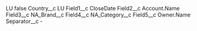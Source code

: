<?xml version="1.0" encoding="UTF-8"?>
<CustomMetadata xmlns="http://soap.sforce.com/2006/04/metadata" xmlns:xsi="http://www.w3.org/2001/XMLSchema-instance" xmlns:xsd="http://www.w3.org/2001/XMLSchema">
    <label>LU</label>
    <protected>false</protected>
    <values>
        <field>Country__c</field>
        <value xsi:type="xsd:string">LU</value>
    </values>
    <values>
        <field>Field1__c</field>
        <value xsi:type="xsd:string">CloseDate</value>
    </values>
    <values>
        <field>Field2__c</field>
        <value xsi:type="xsd:string">Account.Name</value>
    </values>
    <values>
        <field>Field3__c</field>
        <value xsi:type="xsd:string">NA_Brand__c</value>
    </values>
    <values>
        <field>Field4__c</field>
        <value xsi:type="xsd:string">NA_Category__c</value>
    </values>
    <values>
        <field>Field5__c</field>
        <value xsi:type="xsd:string">Owner.Name</value>
    </values>
    <values>
        <field>Separator__c</field>
        <value xsi:type="xsd:string">-</value>
    </values>
</CustomMetadata>
